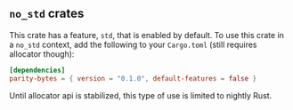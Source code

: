 ## `no_std` crates

This crate has a feature, `std`, that is enabled by default. To use this crate
in a `no_std` context, add the following to your `Cargo.toml` (still requires allocator though):

```toml
[dependencies]
parity-bytes = { version = "0.1.0", default-features = false }
```

Until allocator api is stabilized, this type of use is limited to nightly Rust.
